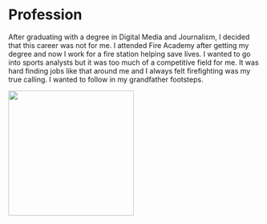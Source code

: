 # Profession

After graduating with a degree in Digital Media and Journalism, I decided that this career was not for me. I attended Fire Academy after getting my degree and now I work for a fire station helping save lives. I wanted to go into sports analysts but it was too much of a competitive field for me. It was hard finding jobs like that around me and I always felt firefighting was my true calling. I wanted to follow in my grandfather footsteps.

<img src="https://img.rawpixel.com/s3fs-private/rawpixel_images/website_content/fl36561942400-image-kp2bt7it.jpg?w=800&dpr=1&fit=default&crop=default&q=65&vib=3&con=3&usm=15&bg=F4F4F3&ixlib=js-2.2.1&s=1830a21470bc96ec43784b6530c239ed" height="250px"/> 